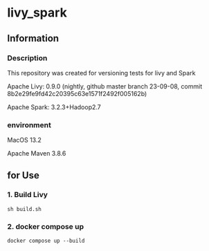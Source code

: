 # livy_spark

## Information
### Description
This repository was created for versioning tests for livy and Spark

Apache Livy: 0.9.0 (nightly, github master branch 23-09-08, commit 8b2e29fe9fd42c20395c63e1571f2492f005162b)

Apache Spark: 3.2.3+Hadoop2.7

### environment
MacOS 13.2

Apache Maven 3.8.6

## for Use
### 1. Build Livy
```shell
sh build.sh
```

### 2. docker compose up
```shell
docker compose up --build
```
